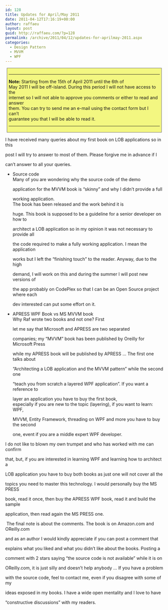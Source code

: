```yaml
---
id: 128
title: Updates for April/May 2011
date: 2011-04-12T17:16:19+00:00
author: raffaeu
layout: post
guid: http://raffaeu.com/?p=128
permalink: /archive/2011/04/12/updates-for-aprilmay-2011.aspx
categories:
  - Design Pattern
  - MVVM
  - WPF
---
```

<div style="border:1px solid #666666; margin:5px;padding:5px; background-color:#F3F781">
  <hr />
  
  <p>
    <strong>Note: </strong> <span class="style1">Starting from the 15th of April 2011 until the 6th of<br /> May 2011 I will be off-island. During this period I will not have access to the<br /> internet so I will not able to approve you comments or either to read and answer<br /> them. You can try to send me an e-mail using the contact form but I can&#8217;t<br /> guarantee you that I will be able to read it.</span>
  </p>
  
  <hr />
</div>

I have received many queries about my first book on LOB applications so in this
          
post I will try to answer to most of them. Please forgive me in advance if I
          
can&#8217;t answer to all your queries.

  * Source code  
    Many of you are wondering why the source code of the demo
                  
    application for the MVVM book is &#8220;skinny&#8221; and why I didn&#8217;t provide a full
                  
    working application.  
    The book has been released and the work behind it is
                  
    huge. This book is supposed to be a guideline for a senior developer on how to
                  
    architect a LOB application so in my opinion it was not necessary to provide all
                  
    the code required to make a fully working application. I mean the application
                  
    works but I left the &#8220;finishing touch&#8221; to the reader. Anyway, due to the high
                  
    demand, I will work on this and during the summer I will post new versions of
                  
    the app probably on CodePlex so that I can be an Open Source project where each
                  
    dev interested can put some effort on it.
  * APRESS WPF Book vs MS MVVM book  
    Why Raf wrote two books and not one? First
                  
    let me say that Microsoft and APRESS are two separated
                  
    companies; my &#8220;MVVM&#8221; book has been published by Oreilly for Microsoft Press
                  
    while my APRESS book will be published by APRESS &#8230; The first one talks about
                  
    &#8220;Architecting a LOB application and the MVVM pattern&#8221; while the second one
                  
    &#8220;teach you from scratch a layered WPF application&#8221;. If you want a reference to
                  
    layer an application you have to buy the first book, <span class="style2"><br /> especially if you are new to the topic (layering)</span>, if you want to learn: WPF,
                  
    MVVM, Entity Framework, threading on WPF and more you have to buy the second
                  
    one, event if you are a middle expert WPF developer.

I do not like to blown my own trumpet and who has worked with me can confirm
          
that, but, if you are interested in learning WPF and learning how to architect a
          
LOB application you have to buy both books as just one will not cover all the
          
topics you need to master this technology. I would personally buy the MS PRESS
          
book, read it once, then buy the APRESS WPF book, read it and build the sample
          
application, then read again the MS PRESS one.

 The final note is about the comments. The book is on Amazon.com and OReilly.com
          
and as an author I would kindly appreciate if you can post a comment that
          
explains what you liked and what you didn&#8217;t like about the books. Posting a
          
comment with 2 stars saying &#8220;the source code is not available&#8221; while it is on
          
OReilly.com, it is just silly and doesn&#8217;t help anybody &#8230; If you have a problem
          
with the source code, feel to contact me, even if you disagree with some of my
          
ideas exposed in my books. I have a wide open mentality and I love to have
          
&#8220;constructive discussions&#8221; with my readers.